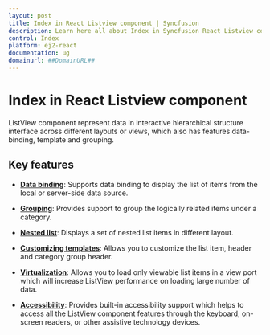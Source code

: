 ```yaml
---
layout: post
title: Index in React Listview component | Syncfusion
description: Learn here all about Index in Syncfusion React Listview component of Syncfusion Essential JS 2 and more.
control: Index 
platform: ej2-react
documentation: ug
domainurl: ##DomainURL##
---
```


# Index in React Listview component

ListView component represent data in interactive hierarchical structure interface across different layouts or views, which also has features data-binding, template and grouping.

## Key features

* **[Data binding](./data-binding)**: Supports data binding to display the list of items from the local or server-side data source.

* **[Grouping](./grouping)**: Provides support to group the logically related items under a category.

* **[Nested list](./nested-list)**:  Displays a set of nested list items in different layout.

* **[Customizing templates](./customizing-templates)**: Allows you to customize the list item, header and category group header.

* **[Virtualization](./virtualization)**: Allows you to load only viewable list items in a view port which will increase ListView performance on loading large number of data.

* **[Accessibility](./accessibility)**: Provides built-in accessibility support which helps to access all the ListView component features through the keyboard, on-screen readers, or other assistive technology devices.